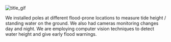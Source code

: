 
![title_gif](https://media4.giphy.com/media/v1.Y2lkPTc5MGI3NjExNTZ1dmY0emxiOWJjOHlqYTF1eHlpcnc4MHFnbTVwOWdmcjNzejBxMSZlcD12MV9pbnRlcm5hbF9naWZfYnlfaWQmY3Q9Zw/j0XLBOvEXTgnpikkbJ/giphy.gif)

We installed poles at different flood-prone locations to measure tide height / standing water on the ground.
We also had cameras monitoring changes day and night.
We are employing computer vision techniques to detect water height and give early flood warnings.
